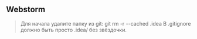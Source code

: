 ## Webstorm

> Для начала удалите папку из git: git rm -r --cached .idea
В .gitignore должно быть просто .idea/ без звёздочки.

